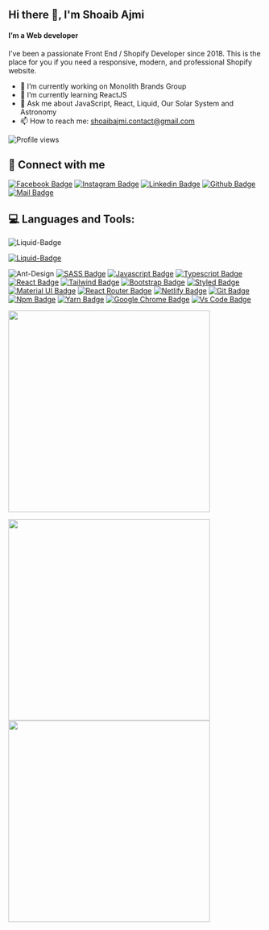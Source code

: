 ## Hi there 👋, I'm Shoaib Ajmi
#### I’m a Web developer

I've been a passionate Front End / Shopify Developer since 2018. This is the place for you if you need a responsive, modern, and professional Shopify website.


- 🔭 I’m currently working on Monolith Brands Group
- 🌱 I’m currently learning ReactJS
- 💬 Ask me about JavaScript, React, Liquid, Our Solar System and Astronomy
- 📫 How to reach me: shoaibajmi.contact@gmail.com


![Profile views](https://gpvc.arturio.dev/shoaibajmi) 

## 🚀 Connect with me

[![Facebook Badge](https://img.shields.io/badge/Facebook-1877F2?style=for-the-badge&logo=facebook&logoColor=white)](https://www.facebook.com/shoaibajmiofficial/)
[![Instagram Badge](https://img.shields.io/badge/Instagram-E4405F?style=for-the-badge&logo=instagram&logoColor=white)](https://www.instagram.com/shoaibajmiofficial/)
[![Linkedin Badge](https://img.shields.io/badge/LinkedIn-0077B5?style=for-the-badge&logo=linkedin&logoColor=white)](https://www.linkedin.com/in/shoaibajmi/)
[![Github Badge](https://img.shields.io/badge/GitHub-100000?style=for-the-badge&logo=github&logoColor=white)](https://github.com/shoaibajmi)
[![Mail Badge](https://img.shields.io/badge/Email-D14836?style=for-the-badge&logo=gmail&logoColor=white)](mailto:shoaibajmi.contact@gmail.com
)




## 💻 Languages and Tools:

![Liquid-Badge](https://img.shields.io/badge/-Liquid-%230170FE?style=for-the-badge&logo=ant-Liquid&logoColor=white)

[![Liquid-Badge](https://img.shields.io/badge/Liquid-CC6699?style=for-the-badge&logo=Liquid&logoColor=white)](https://github.com/shoaibajmi)

![Ant-Design](https://img.shields.io/badge/-AntDesign-%230170FE?style=for-the-badge&logo=ant-design&logoColor=white)
[![SASS Badge](https://img.shields.io/badge/Sass-CC6699?style=for-the-badge&logo=sass&logoColor=white)](https://github.com/shoaibajmi)
[![Javascript Badge](https://img.shields.io/badge/JavaScript-F7DF1E?style=for-the-badge&logo=javascript&logoColor=black)](https://github.com/shoaibajmi)
[![Typescript Badge](https://img.shields.io/badge/typeScript-0078D6?style=for-the-badge&logo=typeScript&logoColor=white)](https://github.com/shoaibajmi)
[![React Badge](https://img.shields.io/badge/React-20232A?style=for-the-badge&logo=react&logoColor=61DAFB)](https://github.com/shoaibajmi)
[![Tailwind Badge](https://img.shields.io/badge/Tailwind_CSS-38B2AC?style=for-the-badge&logo=tailwind-css&logoColor=white)](https://github.com/shoaibajmi)
[![Bootstrap Badge](https://img.shields.io/badge/Bootstrap-563D7C?style=for-the-badge&logo=bootstrap&logoColor=white)](https://github.com/shoaibajmi)
[![Styled Badge](https://img.shields.io/badge/styled--components-DB7093?style=for-the-badge&logo=styled-components&logoColor=white)](https://github.com/shoaibajmi)
[![Material UI Badge](https://img.shields.io/badge/Material--UI-0081CB?style=for-the-badge&logo=material-ui&logoColor=white)](https://github.com/shoaibajmi)
[![React Router Badge](https://img.shields.io/badge/React_Router-CA4245?style=for-the-badge&logo=react-router&logoColor=white)](https://github.com/shoaibajmi)
[![Netlify Badge](https://img.shields.io/badge/Netlify-00C7B7?style=for-the-badge&logo=netlify&logoColor=white)](https://github.com/shoaibajmi)
[![Git Badge](https://img.shields.io/badge/git-f34f29?style=for-the-badge&logo=git&logoColor=white)](https://github.com/shoaibajmi)
[![Npm Badge](https://img.shields.io/badge/npm-d7141a?style=for-the-badge&logo=npm&logoColor=white)](https://github.com/shoaibajmi)
[![Yarn Badge](https://img.shields.io/badge/yarn-0078D6?style=for-the-badge&logo=yarn&logoColor=white)](https://github.com/shoaibajmi)
[![Google Chrome Badge](https://img.shields.io/badge/google_chrome-556532?style=for-the-badge&logo=googlechrome&logoColor=white)](https://github.com/shoaibajmi)
[![Vs Code Badge](https://img.shields.io/badge/Visual_Studio_Code-0078D6?style=for-the-badge&logo=visualstudiocode&logoColor=white)](https://github.com/shoaibajmi)



<p>
  <img width="400px" src="https://github-readme-stats.vercel.app/api/top-langs/?username=shoaibajmi&hide=TeX&layout=compact&theme=radical&hide_border=true&bg_color=1F222E" />
</p>

<p>
  <img width="400px" src="https://github-readme-stats.vercel.app/api?username=shoaibajmi&count_private=true&show_icons=true&theme=material-palenight&hide_border=true&bg_color=1F222E" />
  <img width="400px" src="https://github-readme-streak-stats.herokuapp.com?user=shoaibajmi&theme=material-palenight&hide_border=true&fire=C77800&ring=7C2AE8&background=1F222E" />
</p>


